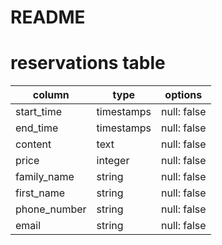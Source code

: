 # README

# reservations table
|  column | type | options |
| --- | --- | --- |
|  start_time | timestamps | null: false |
|  end_time | timestamps | null: false |
|  content | text | null: false |
|  price | integer | null: false |
|  family_name | string | null: false |
|  first_name | string | null: false |
|  phone_number | string | null: false |
|  email | string | null: false |
